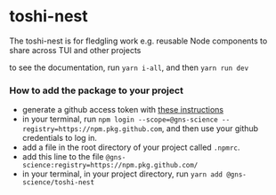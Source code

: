 # toshi-nest

The toshi-nest is for fledgling work e.g. reusable Node components to share across TUI and other projects

to see the documentation, run `yarn i-all`, and then `yarn run dev`

### How to add the package to your project

- generate a github access token with [these instructions](https://docs.github.com/en/authentication/keeping-your-account-and-data-secure/creating-a-personal-access-token)
- in your terminal, run `npm login --scope=@gns-science --registry=https://npm.pkg.github.com`, and then use your github credentials to log in.
- add a file in the root directory of your project called `.npmrc`.
- add this line to the file `@gns-science:registry=https://npm.pkg.github.com/`
- in your terminal, in your project directory, run `yarn add @gns-science/toshi-nest`
